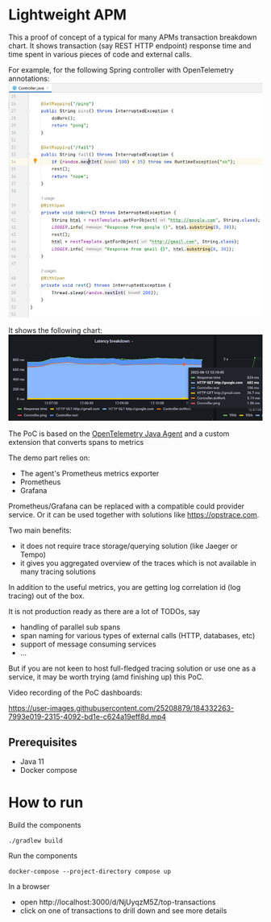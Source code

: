 # Lightweight APM

This a proof of concept of a typical for many APMs transaction breakdown chart.
It shows transaction (say REST HTTP endpoint) response time and time spent in various pieces of code and external calls.

For example, for the following Spring controller with OpenTelemetry annotations:
![img.png](img-code.png)

It shows the following chart:
![img.png](img-breakdown.png)

The PoC is based on the [OpenTelemetry Java Agent](https://opentelemetry.io/docs/instrumentation/java/automatic) and a custom extension that converts spans to metrics

The demo part relies on:  
- The agent's Prometheus metrics exporter
- Prometheus
- Grafana

Prometheus/Grafana can be replaced with a compatible could provider service. Or it can be used together with solutions like https://opstrace.com. 

Two main benefits:
- it does not require trace storage/querying solution (like Jaeger or Tempo)
- it gives you aggregated overview of the traces which is not available in many tracing solutions

In addition to the useful metrics, you are getting log correlation id (log tracing) out of the box. 

It is not production ready as there are a lot of TODOs, say
- handling of parallel sub spans
- span naming for various types of external calls (HTTP, databases, etc)
- support of message consuming services
- ...

But if you are not keen to host full-fledged tracing solution or use one as a service, it may be worth trying (amd finishing up) this PoC. 

Video recording of the PoC dashboards:

https://user-images.githubusercontent.com/25208879/184332263-7993e019-2315-4092-bd1e-c624a19eff8d.mp4

## Prerequisites

* Java 11
* Docker compose

# How to run

Build the components

```shell
./gradlew build
```

Run the components

```shell
docker-compose --project-directory compose up
```

In a browser 
- open http://localhost:3000/d/NjUyqzM5Z/top-transactions
- click on one of transactions to drill down and see more details
